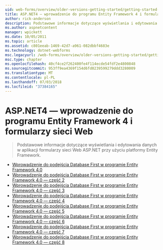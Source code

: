 ```yaml
---
uid: web-forms/overview/older-versions-getting-started/getting-started-with-ef/index
title: ASP.NET4 — wprowadzenie do programu Entity Framework 4 i formularzy sieci Web | Dokumentacja firmy Microsoft
author: rick-anderson
description: Podstawowe informacje dotyczące wyświetlania i edytowania danych w aplikacji formularzy sieci Web ASP.NET przy użyciu platformy Entity Framework.
ms.author: aspnetcontent
manager: wpickett
ms.date: 10/05/2011
ms.topic: article
ms.assetid: c801eeab-1469-42d7-a961-082dbbf4683e
ms.technology: dotnet-webforms
msc.legacyurl: /web-forms/overview/older-versions-getting-started/getting-started-with-ef
msc.type: chapter
ms.openlocfilehash: 40cf4ce2f262400fe4f114ecde54fdf2e4800848
ms.sourcegitcommit: 953ff9ea4369f154d6fd0239599279ddd3280009
ms.translationtype: MT
ms.contentlocale: pl-PL
ms.lasthandoff: 07/03/2018
ms.locfileid: "37384165"
---
```

<a name="aspnet-4---getting-started-with-entity-framework-4-and-web-forms"></a>ASP.NET4 — wprowadzenie do programu Entity Framework 4 i formularzy sieci Web
====================
> Podstawowe informacje dotyczące wyświetlania i edytowania danych w aplikacji formularzy sieci Web ASP.NET przy użyciu platformy Entity Framework.


- [Wprowadzenie do podejścia Database First w programie Entity Framework 4.0](the-entity-framework-and-aspnet-getting-started-part-1.md)
- [Wprowadzenie do podejścia Database First w programie Entity Framework 4.0 — część 2](the-entity-framework-and-aspnet-getting-started-part-2.md)
- [Wprowadzenie do podejścia Database First w programie Entity Framework 4.0 — część 3](the-entity-framework-and-aspnet-getting-started-part-3.md)
- [Wprowadzenie do podejścia Database First w programie Entity Framework 4.0 — część 4](the-entity-framework-and-aspnet-getting-started-part-4.md)
- [Wprowadzenie do podejścia Database First w programie Entity Framework 4.0 — część 5](the-entity-framework-and-aspnet-getting-started-part-5.md)
- [Wprowadzenie do podejścia Database First w programie Entity Framework 4.0 — część 6](the-entity-framework-and-aspnet-getting-started-part-6.md)
- [Wprowadzenie do podejścia Database First w programie Entity Framework 4.0 — część 7](the-entity-framework-and-aspnet-getting-started-part-7.md)
- [Wprowadzenie do podejścia Database First w programie Entity Framework 4.0 — część 8](the-entity-framework-and-aspnet-getting-started-part-8.md)

